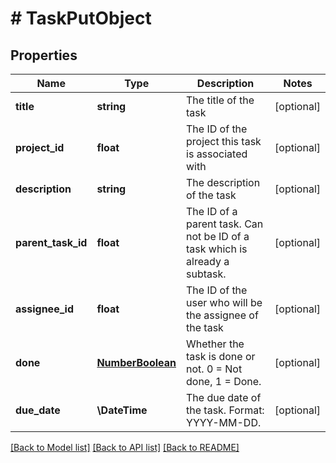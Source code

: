 # # TaskPutObject

## Properties

Name | Type | Description | Notes
------------ | ------------- | ------------- | -------------
**title** | **string** | The title of the task | [optional]
**project_id** | **float** | The ID of the project this task is associated with | [optional]
**description** | **string** | The description of the task | [optional]
**parent_task_id** | **float** | The ID of a parent task. Can not be ID of a task which is already a subtask. | [optional]
**assignee_id** | **float** | The ID of the user who will be the assignee of the task | [optional]
**done** | [**NumberBoolean**](NumberBoolean.md) | Whether the task is done or not. 0 &#x3D; Not done, 1 &#x3D; Done. | [optional]
**due_date** | **\DateTime** | The due date of the task. Format: YYYY-MM-DD. | [optional]

[[Back to Model list]](../../README.md#models) [[Back to API list]](../../README.md#endpoints) [[Back to README]](../../README.md)

